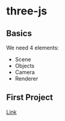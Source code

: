 # three-js

## Basics
We need 4 elements:
- Scene
- Objects
- Camera
- Renderer

## First Project
[Link](first-project)
